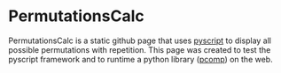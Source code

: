 # PermutationsCalc
PermutationsCalc is a static github page that uses [pyscript](https://pyscript.net/) to display all possible permutations with repetition. This page was created to test the pyscript framework and to runtime a python library ([pcomp](https://github.com/AntonisPiloridis/pcomp)) on the web.
